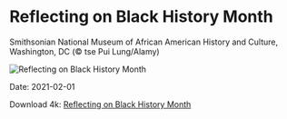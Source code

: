 # Reflecting on Black History Month

Smithsonian National Museum of African American History and Culture, Washington, DC (© tse Pui Lung/Alamy)

![Reflecting on Black History Month](https://bing.com/th?id=OHR.IronworkFacade_EN-US5302409957_UHD.jpg&rf=LaDigue_UHD.jpg&pid=hp&w=1024&h=576)

Date: 2021-02-01

Download 4k: [Reflecting on Black History Month](https://bing.com/th?id=OHR.IronworkFacade_EN-US5302409957_UHD.jpg&rf=LaDigue_UHD.jpg&pid=hp&w=3840&h=2160)

